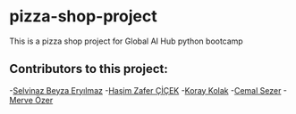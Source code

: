 # pizza-shop-project
This is a pizza shop project for Global AI Hub python bootcamp

## Contributors to this project:
-[Selvinaz Beyza Eryılmaz](https://github.com/SBeyzaEryilmaz)
-[Haşim Zafer ÇİÇEK](https://github.com/hasimzc)
-[Koray Kolak](https://github.com/Raganvader)
-[Cemal Sezer](https://github.com/cemalsezer)
-[Merve Özer]()
